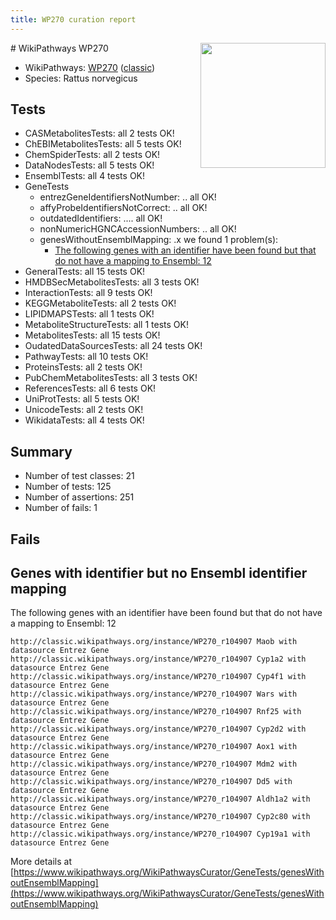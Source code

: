 ```yaml
---
title: WP270 curation report
---
```


<img style="float: right; width: 200px" src="https://upload.wikimedia.org/wikipedia/commons/thumb/8/83/Wplogo_with_text_500.png/640px-Wplogo_with_text_500.png" />
# WikiPathways WP270

* WikiPathways: [WP270](https://wikipathways.org/pathways/WP270) ([classic](https://classic.wikipathways.org/instance/WP270))
* Species: Rattus norvegicus
## Tests
* CASMetabolitesTests: all 2 tests OK!
* ChEBIMetabolitesTests: all 5 tests OK!
* ChemSpiderTests: all 2 tests OK!
* DataNodesTests: all 5 tests OK!
* EnsemblTests: all 4 tests OK!
* GeneTests
    * entrezGeneIdentifiersNotNumber: .. all OK!
    * affyProbeIdentifiersNotCorrect: .. all OK!
    * outdatedIdentifiers: .... all OK!
    * nonNumericHGNCAccessionNumbers: .. all OK!
    * genesWithoutEnsemblMapping: .x we found 1 problem(s):
        * [The following genes with an identifier have been found but that do not have a mapping to Ensembl: 12](#c4e5430f)
* GeneralTests: all 15 tests OK!
* HMDBSecMetabolitesTests: all 3 tests OK!
* InteractionTests: all 9 tests OK!
* KEGGMetaboliteTests: all 2 tests OK!
* LIPIDMAPSTests: all 1 tests OK!
* MetaboliteStructureTests: all 1 tests OK!
* MetabolitesTests: all 15 tests OK!
* OudatedDataSourcesTests: all 24 tests OK!
* PathwayTests: all 10 tests OK!
* ProteinsTests: all 2 tests OK!
* PubChemMetabolitesTests: all 3 tests OK!
* ReferencesTests: all 6 tests OK!
* UniProtTests: all 5 tests OK!
* UnicodeTests: all 2 tests OK!
* WikidataTests: all 4 tests OK!


## Summary

* Number of test classes: 21
* Number of tests: 125
* Number of assertions: 251
* Number of fails: 1

## Fails

<a name="c4e5430f" />

## Genes with identifier but no Ensembl identifier mapping

The following genes with an identifier have been found but that do not have a mapping to Ensembl: 12
```
http://classic.wikipathways.org/instance/WP270_r104907 Maob with datasource Entrez Gene
http://classic.wikipathways.org/instance/WP270_r104907 Cyp1a2 with datasource Entrez Gene
http://classic.wikipathways.org/instance/WP270_r104907 Cyp4f1 with datasource Entrez Gene
http://classic.wikipathways.org/instance/WP270_r104907 Wars with datasource Entrez Gene
http://classic.wikipathways.org/instance/WP270_r104907 Rnf25 with datasource Entrez Gene
http://classic.wikipathways.org/instance/WP270_r104907 Cyp2d2 with datasource Entrez Gene
http://classic.wikipathways.org/instance/WP270_r104907 Aox1 with datasource Entrez Gene
http://classic.wikipathways.org/instance/WP270_r104907 Mdm2 with datasource Entrez Gene
http://classic.wikipathways.org/instance/WP270_r104907 Dd5 with datasource Entrez Gene
http://classic.wikipathways.org/instance/WP270_r104907 Aldh1a2 with datasource Entrez Gene
http://classic.wikipathways.org/instance/WP270_r104907 Cyp2c80 with datasource Entrez Gene
http://classic.wikipathways.org/instance/WP270_r104907 Cyp19a1 with datasource Entrez Gene
```

More details at [https://www.wikipathways.org/WikiPathwaysCurator/GeneTests/genesWithoutEnsemblMapping](https://www.wikipathways.org/WikiPathwaysCurator/GeneTests/genesWithoutEnsemblMapping)

